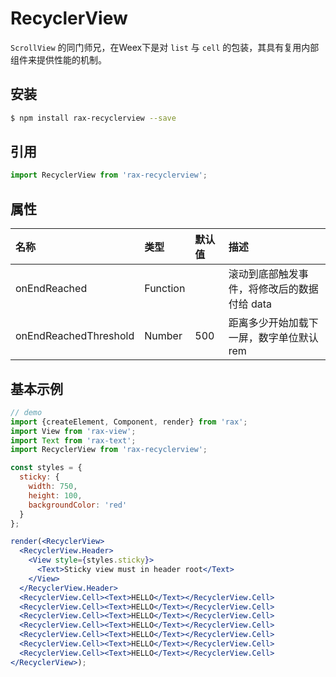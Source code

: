 # RecyclerView

`ScrollView` 的同门师兄，在Weex下是对 `list` 与 `cell` 的包装，其具有复用内部组件来提供性能的机制。

## 安装

```bash
$ npm install rax-recyclerview --save
```

## 引用

```jsx
import RecyclerView from 'rax-recyclerview';
```

## 属性

| 名称                    | 类型       | 默认值  | 描述                       |
| :-------------------- | :------- | :--- | :----------------------- |
| onEndReached          | Function |      | 滚动到底部触发事件，将修改后的数据付给 data |
| onEndReachedThreshold | Number   | 500  | 距离多少开始加载下一屏，数字单位默认 rem   |

## 基本示例

```jsx
// demo
import {createElement, Component, render} from 'rax';
import View from 'rax-view';
import Text from 'rax-text';
import RecyclerView from 'rax-recyclerview';

const styles = {
  sticky: {
    width: 750,
    height: 100,
    backgroundColor: 'red'
  }
};

render(<RecyclerView>
  <RecyclerView.Header>
    <View style={styles.sticky}>
      <Text>Sticky view must in header root</Text>
    </View>
  </RecyclerView.Header>
  <RecyclerView.Cell><Text>HELLO</Text></RecyclerView.Cell>
  <RecyclerView.Cell><Text>HELLO</Text></RecyclerView.Cell>
  <RecyclerView.Cell><Text>HELLO</Text></RecyclerView.Cell>
  <RecyclerView.Cell><Text>HELLO</Text></RecyclerView.Cell>
  <RecyclerView.Cell><Text>HELLO</Text></RecyclerView.Cell>
  <RecyclerView.Cell><Text>HELLO</Text></RecyclerView.Cell>
  <RecyclerView.Cell><Text>HELLO</Text></RecyclerView.Cell>
</RecyclerView>);
```